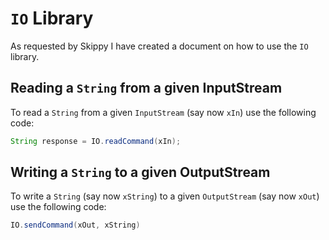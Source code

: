`IO` Library
============

As requested by Skippy I have created a document on how to use the `IO` library.


## Reading a `String` from a given InputStream

To read a `String` from a given `InputStream` (say now `xIn`) use the following code:

````java
String response = IO.readCommand(xIn);
````
## Writing a `String` to a given OutputStream

To write a `String` (say now `xString`) to a given `OutputStream` (say now `xOut`) use the following code:

````java
IO.sendCommand(xOut, xString)
````
